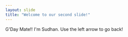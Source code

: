 ```yaml
---
layout: slide
title: "Welcome to our second slide!"
---
```

G'Day Mate!! I'm Sudhan.
Use the left arrow to go back!
